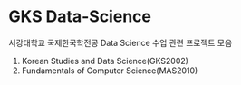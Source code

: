 # GKS Data-Science
서강대학교 국제한국학전공 Data Science 수업 관련 프로젝트 모음
1. Korean Studies and Data Science(GKS2002)
2. Fundamentals of Computer Science(MAS2010)
